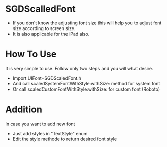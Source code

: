 # SGDScalledFont

- If you don't know the adjusting font size this will help you to adjust font size according to screen size.
- It is also applicable  for the iPad also.

# How To Use

It is very simple to use. Follow only two steps and you will what desire.

- Import UIFont+SGDScaledFont.h
- And call scaledSystemFontWithStyle:withSize: method for system font 
- Or call scaledCustomFontWithStyle:withSize: for custom font (Roboto)


# Addition

 In case you want to add new font
 
- Just add styles in "TextStyle" enum
- Edit the style methode to return desired font style
